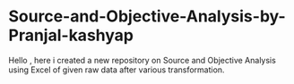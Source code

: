 # Source-and-Objective-Analysis-by-Pranjal-kashyap
Hello , here i created a new repository on Source and Objective Analysis using Excel of given raw data after various transformation.
